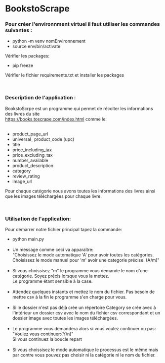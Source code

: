 <h1>BookstoScrape</h1>
<p><h3>Pour créer l'environnment virtuel il faut utiliser les commandes suivantes :</h3>
</p>
<ul>
  <li>python -m venv nomEnvironnement</li>
  <li>source env/bin/activate</li>
</ul>
<p>Vérifier les packages:</p>
<ul>
  <li>pip freeze</li>
</ul>
<p>Vérifier le fichier requirements.txt et installer les packages</p>
</p>
<br>

<p><h3>Description de l'application :</h3>
BookstoScrpe est un programme qui permet de récolter les informations des livres
du site <a href="https://books.toscrape.com/index.html" target="_blank"><br>https://books.toscrape.com/index.html</a>
 comme le:<br><br>
<ul>
  <li>product_page_url</li>
  <li>universal_ product_code (upc)</li>
  <li>title</li>
  <li>price_including_tax</li>
  <li>price_excluding_tax</li>
  <li>number_available</li>
  <li>product_description</li>
  <li>category</li>
  <li>review_rating</li>
  <li>image_url</li>
</ul>
<p>Pour chaque catégorie nous avons toutes les informations des livres ainsi que les images téléchargées pour chaque livre.</p>
</p><br>



<p><h3>Utilisation de l'application:</h3>
<p>Pour démarrer notre fichier principal tapez la commande:<p>
<ul>
  <li>python main.py</Li><br>
  <li>Un message comme ceci va apparaître: <br>"Choisissez le mode automatique 'A' pour avoir toutes les catégories.<br>
Choisissez le mode manuel pour 'm' avoir une categorie précise. (A/m)"<br></li><br>
 <li>Si vous choissisez "m" le programme vous demande le nom d'une catégorie. Soyez précis lorsque vous la mettez.<br>
 Le programme étant sensible à la case.</li><br>
 <li>Attendez quelques instants et mettez le nom du fichier. Pas besoin de mettre csv à la fin le programme s'en charge pour vous.</li><br>
 <li> Si le dossier n'est pas déjà crée un répertoire Category se crée avec à l'intérieur un dossier csv avec le nom du fichier csv correspondant
 et un dossier image avec toutes les images téléchargées.</li><br>
 <li>Le programme vous demandera alors si vous voulez continuer ou pas: "Voulez vous continuer:(Y/n)"<br> Si vous continuez la boucle repart</li><br>
 <li>Si vous choissisez le mode automatique le processus est le même mais par contre vous pouvez pas choisir ni la catégorie ni le nom du fichier.</li><br>
</ul>
</p>
